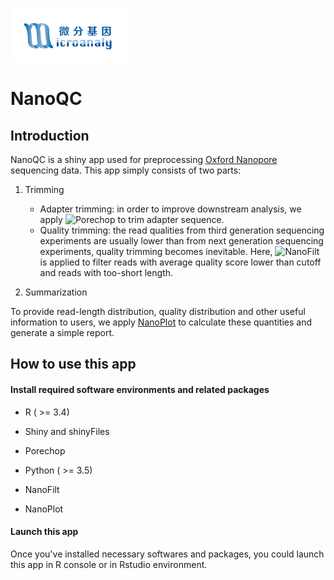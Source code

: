 [![Microanaly](nanoQC/www/logo.png)](http://www.microanaly.com) 

# NanoQC

## Introduction

NanoQC is a shiny app used for preprocessing [Oxford Nanopore](https://nanoporetech.com/) sequencing data. This app simply consists of two parts:

1. Trimming
    + Adapter trimming: in order to improve downstream analysis, we apply ![Porechop](https://github.com/rrwick/Porechop) to trim adapter sequence.
    + Quality trimming: the read qualities from third generation sequencing experiments are usually lower than from next generation sequencing experiments, quality trimming becomes inevitable. Here, ![NanoFilt](https://github.com/wdecoster/nanofilt) is applied to filter reads with average quality score lower than cutoff and reads with too-short length.
        
2. Summarization

To provide read-length distribution, quality distribution and other useful information to users, we apply [NanoPlot](https://github.com/wdecoster/nanoplot) to calculate these quantities and generate a simple report.

## How to use this app

#### Install required software environments and related packages

+ R ( >= 3.4)

+ Shiny and shinyFiles

+ Porechop

+ Python ( >= 3.5)

+ NanoFilt

+ NanoPlot

#### Launch this app

Once you've installed necessary softwares and packages, you could launch this app in R console or in Rstudio environment.
